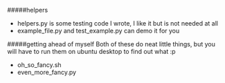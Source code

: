 #####helpers
* helpers.py is some testing code I wrote, I like it but is not needed at all
* example_file.py and test_example.py can demo it for you

#####getting ahead of myself
Both of these do neat little things, but you will have to run them on ubuntu desktop to find out what :p
* oh_so_fancy.sh
* even_more_fancy.py
